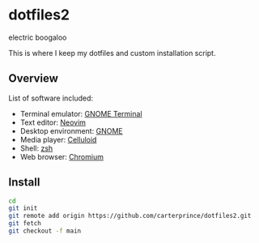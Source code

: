 # dotfiles2

electric boogaloo

This is where I keep my dotfiles and custom installation script.

## Overview

List of software included:

- Terminal emulator: [GNOME Terminal](https://gitlab.gnome.org/GNOME/gnome-terminal)
- Text editor: [Neovim](https://neovim.io/)
- Desktop environment: [GNOME](https://www.gnome.org/)
- Media player: [Celluloid](https://celluloid-player.github.io/)
- Shell: [zsh](https://www.zsh.org/)
- Web browser: [Chromium](https://www.chromium.org/Home/)

## Install

```zsh
cd
git init
git remote add origin https://github.com/carterprince/dotfiles2.git
git fetch
git checkout -f main
```
